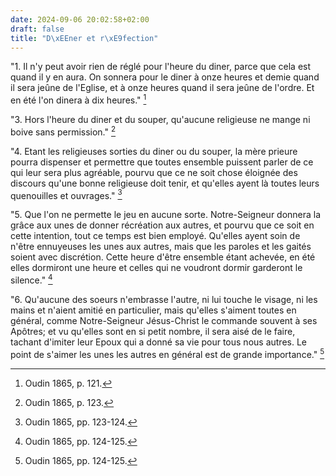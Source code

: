 ```yaml
---
date: 2024-09-06 20:02:58+02:00
draft: false
title: "D\xEEner et r\xE9fection"
---
```





"1. Il n'y peut avoir rien de réglé pour l'heure du diner, parce que cela est quand il y en aura. On sonnera pour le diner à onze heures et demie quand il sera jeûne de l'Eglise, et à onze heures quand il sera jeûne de l'ordre. Et en été l'on dinera à dix heures." [^1]

[^1]: Oudin 1865, p. 121.

"3. Hors l'heure du diner et du souper, qu'aucune religieuse ne mange ni boive sans permission." [^2]

[^2]: Oudin 1865, p. 123.

"4. Etant les religieuses sorties du diner ou du souper, la mère prieure pourra dispenser et permettre que toutes ensemble puissent parler de ce qui leur sera plus agréable, pourvu que ce ne soit chose éloignée des discours qu'une bonne religieuse doit tenir, et qu'elles ayent là toutes leurs quenouilles et ouvrages." [^3]

[^3]: Oudin 1865, pp. 123-124.

"5. Que l'on ne permette le jeu en aucune sorte. Notre-Seigneur donnera la grâce aux unes de donner récréation aux autres, et pourvu que ce soit en cette intention, tout ce temps est bien employé. Qu'elles ayent soin de n'être ennuyeuses les unes aux autres, mais que les paroles et les gaités soient avec discrétion. Cette heure d'être ensemble étant achevée, en été elles dormiront une heure et celles qui ne voudront dormir garderont le silence." [^4]

[^4]: Oudin 1865, pp. 124-125.

"6. Qu'aucune des soeurs n'embrasse l'autre, ni lui touche le visage, ni les mains et n'aient amitié en particulier, mais qu'elles s'aiment toutes en général, comme Notre-Seigneur Jésus-Christ le commande souvent à ses Apôtres; et vu qu'elles sont en si petit nombre, il sera aisé de le faire, tachant d'imiter leur Epoux qui a donné sa vie pour tous nous autres. Le point de s'aimer les unes les autres en général est de grande importance." [^5]

[^5]: Oudin 1865, pp. 124-125.

